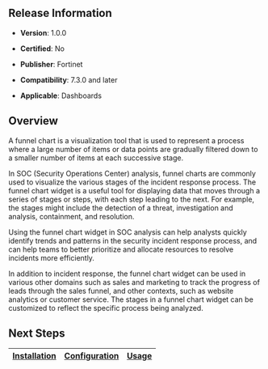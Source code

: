 ## Release Information

- **Version**: 1.0.0

- **Certified**: No

- **Publisher**: Fortinet  

- **Compatibility**: 7.3.0 and later

- **Applicable**: Dashboards

## Overview

A funnel chart is a visualization tool that is used to represent a process where a large number of items or data points are gradually filtered down to a smaller number of items at each successive stage. 

In SOC (Security Operations Center) analysis, funnel charts are commonly used to visualize the various stages of the incident response process. The funnel chart widget is a useful tool for displaying data that moves through a series of stages or steps, with each step leading to the next. For example, the stages might include the detection of a threat, investigation and analysis, containment, and resolution.

Using the funnel chart widget in SOC analysis can help analysts quickly identify trends and patterns in the security incident response process, and can help teams to better prioritize and allocate resources to resolve incidents more efficiently.

In addition to incident response, the funnel chart widget can be used in various other domains such as sales and marketing to track the progress of leads through the sales funnel, and other contexts, such as website analytics or customer service. The stages in a funnel chart widget can be customized to reflect the specific process being analyzed.

## Next Steps

| [Installation](./docs/setup.md#installation) | [Configuration](./docs/setup.md#configuration) | [Usage](./docs/usage.md) |
|----------------------------------------------|------------------------------------------------|--------------------------|
